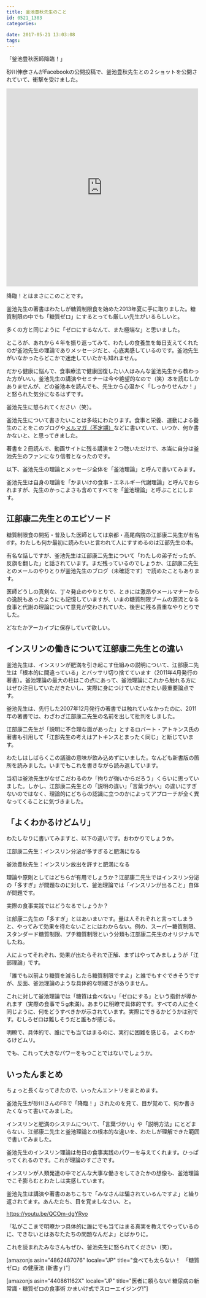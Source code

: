 ```yaml
---
title: 釜池豊秋先生のこと
id: 0521_1303
categories:
  
date: 2017-05-21 13:03:08
tags:
---
```


「釜池豊秋医師降臨！」

砂川伸彦さんがFacebookの公開投稿で、釜池豊秋先生との２ショットを公開されていて、衝撃を受けました。

<iframe style="border: none; overflow: hidden;" src="https://www.facebook.com/plugins/post.php?href=https%3A%2F%2Fwww.facebook.com%2Fsuna69nobu%2Fposts%2F1278750392222967&amp;width=500" width="500" height="516" frameborder="0" scrolling="no"></iframe>

降臨！とはまさにこのことです。

釜池先生の著書はわたしが糖質制限食を始めた2013年夏に手に取りました。糖質制限の中でも「糖質ゼロ」にするとっても厳しい先生がいるらしいと。

多くの方と同じように「ゼロにするなんて、また極端な」と思いました。

ところが、あれから４年を振り返ってみて、わたしの食養生を毎日支えてくれたのが釜池先生の理論でありメッセージだと、心底実感しているのです。釜池先生がいなかったらどこかで迷走していたかも知れません。

だから健康に悩んで、食事療法で健康回復したい人はみんな釜池先生から教わった方がいい。釜池先生の講演やセミナーは今や絶望的なので（笑）本を読むしかありませんが、どの釜池本を読んでも、先生から心温かく「しっかりせんか！」と怒られた気分になるはずです。

釜池先生に怒られてください（笑）。

釜池先生について書きたいことは多岐にわたります。食事と栄養、運動による養生のことをこのブログや[メルマガ（不定期）](https://ogasawara.me/)などに書いていて、いつか、何か書かないと、と思ってきました。

著書を２冊読んで、動画サイトに残る講演を２つ聴いただけで、本当に自分は釜池先生のファンになり信者となったのです。

以下、釜池先生の理論とメッセージ全体を「釜池理論」と呼んで書いてみます。

釜池先生は自身の理論を「かまいけの食事・エネルギー代謝理論」と呼んでおられますが、先生のかっこよさも含めてすべてを「釜池理論」と呼ぶことにします。

## 江部康二先生とのエピソード

糖質制限食の開拓・普及した医師としては京都・高尾病院の江部康二先生が有名dす。わたしも何か最初に読みたいと言われて人にすすめるのは江部先生の本。

有名な話しですが、釜池先生は江部康二先生について「わたしの弟子だったが、反旗を翻した」と話されています。まだ残っているのでしょうか、江部康二先生とのメールのやりとりが釜池先生のブログ（未確認です）で読めたこともあります。

医師どうしの真剣な、丁々発止のやりとりで、ときには激昂やメールマナーからの逸脱もあったようにも記憶していますが、いまの糖質制限ブームの源流となる食事と代謝の理論について意見が交わされていた、後世に残る貴重なやりとりでした。

どなたかアーカイブに保存していて欲しい。

## インスリンの働きについて江部康二先生との違い

釜池先生は、インスリンが肥満を引き起こす仕組みの説明について、江部康二先生は「根本的に間違っている」とバッサリ切り捨てています（2011年4月発行の著書）。釜池理論の最大の柱はこの点にあって、釜池理論にこれから触れる方にはぜひ注目していただきたいし、実際に身につけていただきたい最重要論点です。

釜池先生は、先行した2007年12月発行の著書では触れていなかったのに、2011年の著書では、わざわざ江部康二先生の名前を出して批判をしました。

江部康二先生が「説明に不合理な面があった」とするロバート・アトキンス氏の著書も引用して「江部先生の考えはアトキンスとまったく同じ」と断じています。

わたしはしばらくこの議論の意味が飲み込めずにいました。なんども新書版の箇所を読みました。いまでもこれを書きながら読み返しています。

当初は釜池先生がなぜこだわるのか「拘りが強いからだろう」くらいに思っていました。しかし、江部康二先生との「説明の違い」「言葉づかい」の違いにすぎないのではなく、理論的にどちらの認識に立つのかによってアプローチが全く異なってくることに気づきました。

## 「よくわかるけどムリ」

わたしなりに書いてみますと、以下の違いです。おわかりでしょうか。

江部康二先生：インスリン分泌が多すぎると肥満になる

釜池豊秋先生：インスリン放出を許すと肥満になる

理論や原則としてはどちらが有用でしょうか？江部康二先生ではインスリン分泌の「多すぎ」が問題なのに対して、釜池理論では「インスリンが出ること」自体が問題です。

実際の食事実践ではどうなるでしょうか？

江部康二先生の「多すぎ」とはあいまいです。量は人それぞれと言ってしまうと、やってみて効果を待たないことにはわからない。例の、スーパー糖質制限、スタンダード糖質制限、プチ糖質制限という分類も江部康二先生のオリジナルでしたね。

人によってそれぞれ、効果が出たらそれで正解、まずはやってみましょうが「江部理論」です。

「誰でも以前より糖質を減らしたら糖質制限ですよ」と誰でもすぐできそうですが、反面、釜池理論のような具体的な明確さがありません。

これに対して釜池理論では「糖質は食べない」「ゼロにする」という指針が導かれます（実際の食事で５g未満）。あまりに明瞭で具体的です。すべての人に全く同じように、何をどうすべきかが示されています。実際にできるかどうかは別です。むしろゼロは難しそうだと誰もが感じる。

明瞭で、具体的で、誰にでも当てはまるのに、実行に困難を感じる。
よくわかるけどムリ。

でも、これって大きなパワーをもつことではないでしょうか。

## いったんまとめ

ちょっと長くなってきたので、いったんエントリをまとめます。

釜池先生が砂川さんのFBで「降臨！」されたのを見て、目が覚めて、何か書きたくなって書いてみました。

インスリンと肥満のシステムについて、「言葉づかい」や「説明方法」にとどまらない、江部康二先生と釜池理論との根本的な違いを、わたしが理解できた範囲で書いてみました。

釜池先生のインスリン理論は毎日の食事実践のパワーを与えてくれます。ひっぱってくれるのです。これが理論のすごさです。

インスリンが人類発達の中でどんな大事な働きをしてきたかの想像も、釜池理論でこそ膨らむとわたしは実感しています。

釜池先生は講演や著書のあちこちで「みなさんは騙されているんですよ」と繰り返されてます。あんたたち、目を覚ましなさい、と。

https://youtu.be/QCOm-dgYRyo

「私がここまで明瞭かつ具体的に誰にでも当てはまる真実を教えてやっているのに、できないとはあなたたちの問題なんだよ」とばかりに。

これを読まれたみなさんもぜひ、釜池先生に怒られてください（笑）。

[amazonjs asin="4862487076" locale="JP" title="食べても太らない！　「糖質ゼロ」の健康法 (新書ｙ)"]

[amazonjs asin="440861162X" locale="JP" title="医者に頼らない! 糖尿病の新常識・糖質ゼロの食事術 かまいけ式でスローエイジング!"]